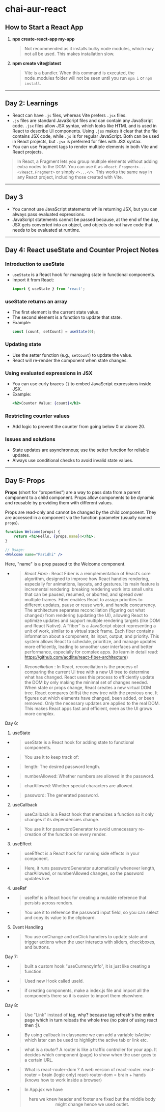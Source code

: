 
# chai-aur-react

## How to Start a React App

1. **npx create-react-app my-app**  
	 > Not recommended as it installs bulky node modules, which may not all be used. This makes installation slow.

2. **npm create vite@latest**  
	 > Vite is a bundler. When this command is executed, the node_modules folder will not be seen until you run `npm i` or `npm install`.

---

## Day 2: Learnings

- React can have `.js` files, whereas Vite prefers `.jsx` files.
- `.js` files are standard JavaScript files and can contain any JavaScript code. `.jsx` files allow JSX syntax, which looks like HTML and is used in React to describe UI components. Using `.jsx` makes it clear that the file contains JSX code, while `.js` is for regular JavaScript. Both can be used in React projects, but `.jsx` is preferred for files with JSX syntax.
- You can use Fragment tags to render multiple elements in both Vite and React projects.

> In React, a Fragment lets you group multiple elements without adding extra nodes to the DOM. You can use it as `<React.Fragment>...</React.Fragment>` or simply `<>...</>`. This works the same way in any React project, including those created with Vite.

---

## Day 3

- You cannot use JavaScript statements while returning JSX, but you can always pass evaluated expressions.
- JavaScript statements cannot be passed because, at the end of the day, JSX gets converted into an object, and objects do not have code that needs to be evaluated at runtime.

---

## Day 4: React useState and Counter Project Notes

### Introduction to useState
- `useState` is a React hook for managing state in functional components.
- Import it from React:
	```js
	import { useState } from 'react';
	```

### useState returns an array
- The first element is the current state value.
- The second element is a function to update that state.
- Example:
	```js
	const [count, setCount] = useState(0);
	```

### Updating state
- Use the setter function (e.g., `setCount`) to update the value.
- React will re-render the component when state changes.

### Using evaluated expressions in JSX
- You can use curly braces `{}` to embed JavaScript expressions inside JSX.
- Example:
	```jsx
	<h2>Counter Value: {count}</h2>
	```

### Restricting counter values
- Add logic to prevent the counter from going below 0 or above 20.

### Issues and solutions
- State updates are asynchronous; use the setter function for reliable updates.
- Always use conditional checks to avoid invalid state values.

---

## Day 5: Props

**Props** (short for “properties”) are a way to pass data from a parent component to a child component. Props allow components to be dynamic and reusable by providing them with different values.

Props are read-only and cannot be changed by the child component. They are accessed in a component via the function parameter (usually named `props`).

```jsx
function Welcome(props) {
	return <h1>Hello, {props.name}!</h1>;
}

// Usage:
<Welcome name="Paridhi" />
```

Here, "name" is a prop passed to the Welcome component.

- > *React Fibre* : React Fiber is a reimplementation of React’s core algorithm, designed to improve how React handles rendering, especially for animations, layouts, and gestures.
Its main feature is incremental rendering: breaking rendering work into small units that can be paused, resumed, or aborted, and spread over multiple frames.
Fiber enables React to assign priorities to different updates, pause or reuse work, and handle concurrency.
The architecture separates reconciliation (figuring out what changed) from rendering (updating the UI), allowing React to optimize updates and support multiple rendering targets (like DOM and React Native).
A “fiber” is a JavaScript object representing a unit of work, similar to a virtual stack frame. Each fiber contains information about a component, its input, output, and priority.
This system allows React to schedule, prioritize, and manage updates more efficiently, leading to smoother user interfaces and better performance, especially for complex apps.
(to learn in detail read: https://github.com/acdlite/react-fiber-architecture)

- > *Reconciliation* : In React, reconciliation is the process of comparing the current UI tree with a new UI tree to determine what has changed. React uses this process to efficiently update the DOM by only making the minimal set of changes needed.
When state or props change, React creates a new virtual DOM tree.
React compares (diffs) the new tree with the previous one.
It figures out which elements have changed, been added, or been removed.
Only the necessary updates are applied to the real DOM.
This makes React apps fast and efficient, even as the UI grows more complex.

Day 6: 
1. useState
- > useState is a React hook for adding state to functional components.
- > You use it to keep track of:
- > length: The desired password length.
- > numberAllowed: Whether numbers are allowed in the password.
- > charAllowed: Whether special characters are allowed.
- > password: The generated password.
2. useCallback
- > useCallback is a React hook that memoizes a function so it only changes if its dependencies change.
- > You use it for passwordGenerator to avoid unnecessary re-creation of the function on every render.
3. useEffect
- > useEffect is a React hook for running side effects in your component.
- > Here, it runs passwordGenerator automatically whenever length, charAllowed, or numberAllowed changes, so the password updates live.
4. useRef
- > useRef is a React hook for creating a mutable reference that persists across renders.
- > You use it to reference the password input field, so you can select and copy its value to the clipboard.
5. Event Handling
- > You use onChange and onClick handlers to update state and trigger actions when the user interacts with sliders, checkboxes, and buttons.

Day 7: 
- > built a custom hook "useCurrencyInfo", it is just like creating a function. 
- > Used new Hook called useId.
- > if creating components, make a index.js file and import all the components there so it is easier to import them elsewhere. 

Day 8: 
- > Use "Link" instead of <a> tag, why? because <a> tag refresh's the entire page which in turn reloads the whole tree (no point of using react then :|). 
- > By using callback in classname we can add a variable isActive which later can be used to highlight the active tab or link etc. 
- > what is a *router*? A router is like a traffic controller for your app. It decides which component (page) to show when the user goes to a certain URL.
- > What is react-router-dom ? A web version of react-router. react-router = brain (logic only) react-router-dom = brain + hands (knows how to work inside a browser)
- > In App.jsx we have <Header /> <Outlet /> <Footer /> here we knew header and footer are fixed but the middle body might change hence we used outlet.  
